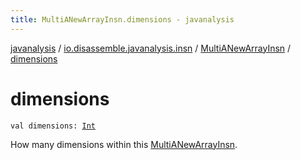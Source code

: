 ```yaml
---
title: MultiANewArrayInsn.dimensions - javanalysis
---
```


[javanalysis](../../index.html) / [io.disassemble.javanalysis.insn](../index.html) / [MultiANewArrayInsn](index.html) / [dimensions](./dimensions.html)

# dimensions

`val dimensions: `[`Int`](https://kotlinlang.org/api/latest/jvm/stdlib/kotlin/-int/index.html)

How many dimensions within this [MultiANewArrayInsn](index.html).

